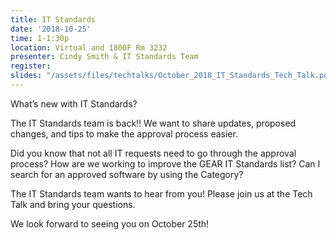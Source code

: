 ```yaml
---
title: IT Standards
date: '2018-10-25'
time: 1-1:30p
location: Virtual and 1800F Rm 3232
presenter: Cindy Smith & IT Standards Team
register:
slides: "/assets/files/techtalks/October_2018_IT_Standards_Tech_Talk.pdf"
---
```


What’s new with IT Standards?

The IT Standards team is back!!  We want to share updates, proposed changes, and tips to make the approval process easier.

Did you know that not all IT requests need to go through the approval process? How are we working to improve the GEAR IT Standards list?  Can I search for an approved software by using the Category?

The IT Standards team wants to hear from you!  Please join us at the Tech Talk and bring your questions.

We look forward to seeing you on October 25th!
